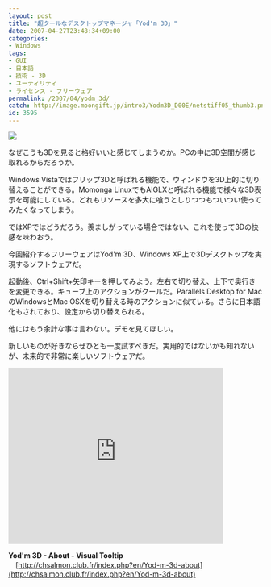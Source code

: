 ```yaml
---
layout: post
title: "超クールなデスクトップマネージャ「Yod'm 3D」"
date: 2007-04-27T23:48:34+09:00
categories:
- Windows
tags: 
- GUI
- 日本語
- 技術 - 3D
- ユーティリティ
- ライセンス - フリーウェア
permalink: /2007/04/yodm_3d/
catch: http://image.moongift.jp/intro3/Yodm3D_D00E/netstiff05_thumb3.png
id: 3595
---
```

[![](http://image.moongift.jp/intro3/Yodm3D_D00E/netstiff05_thumb3.png)](http://image.moongift.jp/intro3/Yodm3D_D00E/netstiff055.png)

なぜこうも3Dを見ると格好いいと感じてしまうのか。PCの中に3D空間が感じ取れるからだろうか。

 

Windows Vistaではフリップ3Dと呼ばれる機能で、ウィンドウを3D上的に切り替えることができる。Momonga LinuxでもAIGLXと呼ばれる機能で様々な3D表示を可能にしている。どれもリソースを多大に喰うとしりつつもついつい使ってみたくなってしまう。

 

ではXPではどうだろう。羨ましがっている場合ではない、これを使って3Dの快感を味わおう。

 

今回紹介するフリーウェアはYod'm 3D、Windows XP上で3Dデスクトップを実現するソフトウェアだ。

<!--more--> 

起動後、Ctrl+Shift+矢印キーを押してみよう。左右で切り替え、上下で奥行きを変更できる。キューブ上のアクションがクールだ。Parallels Desktop for MacのWindowsとMac OSXを切り替える時のアクションに似ている。さらに日本語化もされており、設定から切り替えられる。

 

他にはもう余計な事は言わない。デモを見てほしい。

 

新しいものが好きならぜひとも一度試すべきだ。実用的ではないかも知れないが、未来的で非常に楽しいソフトウェアだ。

 

<embed src="http://www.youtube.com/v/ck-Lwfp-1jw" width="425" height="350" type="application/x-shockwave-flash"></embed>

 

**Yod'm 3D - About - Visual Tooltip**  
　[http://chsalmon.club.fr/index.php?en/Yod-m-3d-about](http://chsalmon.club.fr/index.php?en/Yod-m-3d-about)

 

&nbsp;

